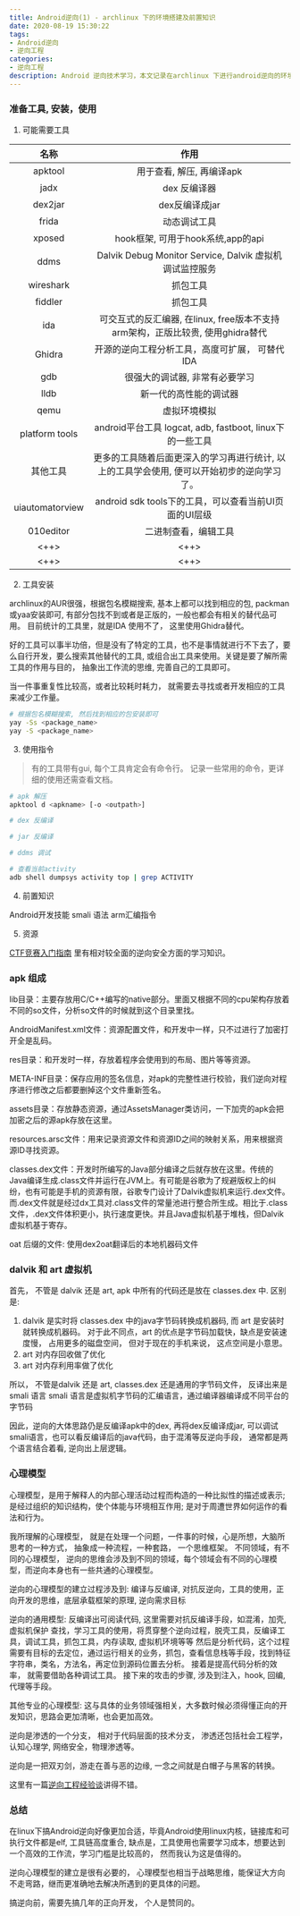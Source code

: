 ```yaml
---
title: Android逆向(1) - archlinux 下的环境搭建及前置知识
date: 2020-08-19 15:30:22
tags:
- Android逆向
- 逆向工程
categories:
- 逆向工程
description: Android 逆向技术学习，本文记录在archlinux 下进行android逆向的环境搭建过程, 及需要提前了解的一些概念知识，便于后续的心理模型构建。
---
```


### 准备工具, 安装，使用

1. 可能需要工具

| 名称 | 作用 | 
|:--:|:--:|
| apktool | 用于查看, 解压, 再编译apk |
| jadx | dex 反编译器 |
| dex2jar | dex反编译成jar |
| frida | 动态调试工具 |
| xposed | hook框架, 可用于hook系统,app的api |
| ddms | Dalvik Debug Monitor Service, Dalvik 虚拟机调试监控服务 |
| wireshark | 抓包工具 |
| fiddler | 抓包工具 |
| ida | 可交互式的反汇编器, 在linux, free版本不支持arm架构，正版比较贵, 使用ghidra替代 |
| Ghidra | 开源的逆向工程分析工具，高度可扩展， 可替代IDA |
| gdb | 很强大的调试器, 非常有必要学习 |
| lldb | 新一代的高性能的调试器 |
| qemu | 虚拟环境模拟 |
| platform tools | android平台工具 logcat, adb, fastboot, linux下的一些工具 |
| 其他工具 | 更多的工具随着后面更深入的学习再进行统计, 以上的工具学会使用, 便可以开始初步的逆向学习了。 |
| uiautomatorview | android sdk tools下的工具，可以查看当前UI页面的UI层级 |
| 010editor | 二进制查看，编辑工具|
| <++> | <++> |
| <++> | <++> |

2. 工具安装

archlinux的AUR很强，根据包名模糊搜索, 基本上都可以找到相应的包, packman或yaa安装即可, 有部分包找不到或者是正版的，一般也都会有相关的替代品可用。 目前统计的工具里，就是IDA 使用不了， 这里使用Ghidra替代。

好的工具可以事半功倍，但是没有了特定的工具，也不是事情就进行不下去了，要么自行开发，要么搜索其他替代的工具, 或组合出工具来使用。关键是要了解所需工具的作用与目的， 抽象出工作流的思维, 完善自己的工具即可。

当一件事重复性比较高，或者比较耗时耗力， 就需要去寻找或者开发相应的工具来减少工作量。

```sh
# 根据包名模糊搜索, 然后找到相应的包安装即可
yay -Ss <package_name>
yay -S <package_name>
```

3. 使用指令

> 有的工具带有gui, 每个工具肯定会有命令行。 记录一些常用的命令，更详细的使用还需查看文档。

```sh
# apk 解压
apktool d <apkname> [-o <outpath>]

# dex 反编译

# jar 反编译

# ddms 调试

# 查看当前activity
adb shell dumpsys activity top | grep ACTIVITY

```

4. 前置知识

Android开发技能
smali 语法
arm汇编指令

5. 资源

[CTF竞赛入门指南](https://www.bookstack.cn/read/CTF-All-In-One/doc-1.7_android_basic.md) 里有相对较全面的逆向安全方面的学习知识。

### apk 组成

lib目录：主要存放用C/C++编写的native部分。里面又根据不同的cpu架构存放着不同的so文件，分析so文件的时候就到这个目录里找。

AndroidManifest.xml文件：资源配置文件，和开发中一样，只不过进行了加密打开全是乱码。

res目录：和开发时一样，存放着程序会使用到的布局、图片等等资源。

META-INF目录：保存应用的签名信息，对apk的完整性进行校验，我们逆向对程序进行修改之后都要删掉这个文件重新签名。

assets目录：存放静态资源，通过AssetsManager类访问，一下加壳的apk会把加密之后的源apk存放在这里。

resources.arsc文件：用来记录资源文件和资源ID之间的映射关系，用来根据资源ID寻找资源。

classes.dex文件：开发时所编写的Java部分编译之后就存放在这里。传统的Java编译生成.class文件并运行在JVM上。有可能是谷歌为了规避版权上的纠纷，也有可能是手机的资源有限，谷歌专门设计了Dalvik虚拟机来运行.dex文件。而.dex文件就是经过dx工具对.class文件的常量池进行整合所生成。相比于.class文件，.dex文件体积更小，执行速度更快。并且Java虚拟机基于堆栈，但Dalvik虚拟机基于寄存。

oat 后缀的文件: 使用dex2oat翻译后的本地机器码文件

### dalvik 和 art 虚拟机

首先， 不管是 dalvik 还是 art, apk 中所有的代码还是放在 classes.dex 中. 
区别是:
1. dalvik 是实时将 classes.dex 中的java字节码转换成机器码, 而 art 是安装时就转换成机器码。 
	对于此不同点，art 的优点是字节码加载快，缺点是安装速度慢， 占用更多的磁盘空间， 但对于现在的手机来说， 这点空间是小意思。
2. art 对内存回收做了优化
3. art 对内存利用率做了优化

所以， 不管是dalvik 还是 art, classes.dex 还是通用的字节码文件， 反译出来是 smali 语言
smali 语言是虚拟机字节码的汇编语言，通过编译器编译成不同平台的字节码

因此，逆向的大体思路仍是反编译apk中的dex, 再将dex反编译成jar, 可以调试smali语言，也可以看反编译后的java代码，由于混淆等反逆向手段， 通常都是两个语言结合着看, 逆向出上层逻辑。

### 心理模型

心理模型，是用于解释人的内部心理活动过程而构造的一种比拟性的描述或表示; 是经过组织的知识结构，使个体能与环境相互作用; 是对于周遭世界如何运作的看法和行为。 

我所理解的心理模型， 就是在处理一个问题，一件事的时候，心是所想，大脑所思考的一种方式， 抽象成一种流程，一种套路， 一个思维框架。
不同领域，有不同的心理模型， 逆向的思维会涉及到不同的领域，每个领域会有不同的心理模型，而逆向本身也有一些共通的心理模型。

逆向的心理模型的建立过程涉及到: 编译与反编译, 对抗反逆向，工具的使用，正向开发的思维，底层承载框架的原理, 逆向需求目标

逆向的通用模型:
	反编译出可阅读代码, 这里需要对抗反编译手段，如混淆，加壳, 虚拟机保护
	查找，学习工具的使用，将贯穿整个逆向过程，脱壳工具，反编译工具，调试工具，抓包工具，内存读取, 虚拟机环境等等
	然后是分析代码，这个过程需要有目标的去定位，通过运行相关的业务，抓包，查看信息栈等手段，找到特征字符串，类名，方法名，再定位到源码位置去分析。
	接着是提高代码分析的效率， 就需要借助各种调试工具。
	接下来的攻击的步骤, 涉及到注入，hook, 回编, 代理等手段。

其他专业的心理模型:
	这与具体的业务领域强相关，大多数时候必须得懂正向的开发知识，思路会更加清晰，也会更加高效。
	
逆向是渗透的一个分支， 相对于代码层面的技术分支， 渗透还包括社会工程学， 认知心理学, 网络安全，物理渗透等。

逆向是一把双刃剑，游走在善与恶的边缘, 一念之间就是白帽子与黑客的转换。

这里有一篇[逆向工程经验谈](https://zhuanlan.zhihu.com/p/142298179)讲得不错。

### 总结

在linux下搞Android逆向好像更加合适，毕竟Android使用linux内核，链接库和可执行文件都是elf, 工具链高度重合, 缺点是，工具使用也需要学习成本，想要达到一个高效的工作流，学习门槛是比较高的， 然而我认为这是值得的。

逆向心理模型的建立是很有必要的， 心理模型也相当于战略思维，能保证大方向不走弯路，继而更准确地去解决所遇到的更具体的问题。

搞逆向前，需要先搞几年的正向开发， 个人是赞同的。

